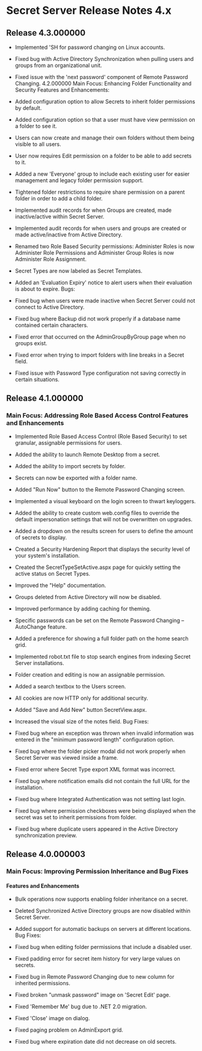 [display]: # (search,content,print)
[priority]: #
[tags]: # (Release Notes)
[title]: # (Secret Server Release Notes 4.x)

# Secret Server Release Notes 4.x

## Release 4.3.000000

- Implemented 'SH for password changing on Linux accounts.

- Fixed bug with Active Directory Synchronization when pulling users and groups from an organizational unit.

- Fixed issue with the 'next password' component of Remote Password Changing. 4.2.000000 Main Focus: Enhancing Folder Functionality and Security Features and Enhancements:

- Added configuration option to allow Secrets to inherit folder permissions by default.

- Added configuration option so that a user must have view permission on a folder to see it.

- Users can now create and manage their own folders without them being visible to all users.

- User now requires Edit permission on a folder to be able to add secrets to it.

- Added a new 'Everyone' group to include each existing user for easier management and legacy folder permission support.

- Tightened folder restrictions to require share permission on a parent folder in order to add a child folder.

- Implemented audit records for when Groups are created, made inactive/active within Secret Server.

- Implemented audit records for when users and groups are created or made active/inactive from Active Directory.

- Renamed two Role Based Security permissions: Administer Roles is now Administer Role Permissions and Administer Group Roles is now Administer Role Assignment.

- Secret Types are now labeled as Secret Templates.

- Added an 'Evaluation Expiry' notice to alert users when their evaluation is about to expire. Bugs:

- Fixed bug when users were made inactive when Secret Server could not connect to Active Directory.

- Fixed bug where Backup did not work properly if a database name contained certain characters.

- Fixed error that occurred on the AdminGroupByGroup page when no groups exist.

- Fixed error when trying to import folders with line breaks in a Secret field.

- Fixed issue with Password Type configuration not saving correctly in certain situations.

## Release 4.1.000000

### Main Focus: Addressing Role Based Access Control Features and Enhancements

- Implemented Role Based Access Control (Role Based Security) to set granular, assignable permissions for users.

- Added the ability to launch Remote Desktop from a secret.

- Added the ability to import secrets by folder.

- Secrets can now be exported with a folder name.

- Added "Run Now" button to the Remote Password Changing screen.

- Implemented a visual keyboard on the login screen to thwart keyloggers.

- Added the ability to create custom web.config files to override the default impersonation settings that will not be overwritten on upgrades.

- Added a dropdown on the results screen for users to define the amount of secrets to display.

- Created a Security Hardening Report that displays the security level of your system's installation.

- Created the SecretTypeSetActive.aspx page for quickly setting the active status on Secret Types.

- Improved the "Help" documentation.

- Groups deleted from Active Directory will now be disabled.

- Improved performance by adding caching for theming.

- Specific passwords can be set on the Remote Password Changing – AutoChange feature.

- Added a preference for showing a full folder path on the home search grid.

- Implemented robot.txt file to stop search engines from indexing Secret Server installations.

- Folder creation and editing is now an assignable permission.

- Added a search textbox to the Users screen.

- All cookies are now HTTP only for additional security.

- Added "Save and Add New" button SecretView.aspx.

- Increased the visual size of the notes field. Bug Fixes:

- Fixed bug where an exception was thrown when invalid information was entered in the "minimum password length" configuration option.

- Fixed bug where the folder picker modal did not work properly when Secret Server was viewed inside a frame.

- Fixed error where Secret Type export XML format was incorrect.

- Fixed bug where notification emails did not contain the full URL for the installation.

- Fixed bug where Integrated Authentication was not setting last login.

- Fixed bug where permission checkboxes were being displayed when the secret was set to inherit permissions from folder.

- Fixed bug where duplicate users appeared in the Active Directory synchronization preview.

## Release 4.0.000003

### Main Focus: Improving Permission Inheritance and Bug Fixes

#### Features and Enhancements

- Bulk operations now supports enabling folder inheritance on a secret.

- Deleted Synchronized Active Directory groups are now disabled within Secret Server.

- Added support for automatic backups on servers at different locations. Bug Fixes:

- Fixed bug when editing folder permissions that include a disabled user.

- Fixed padding error for secret item history for very large values on secrets.

- Fixed bug in Remote Password Changing due to new column for inherited permissions.

- Fixed broken "unmask password" image on 'Secret Edit' page.

- Fixed 'Remember Me' bug due to .NET 2.0 migration.

- Fixed 'Close' image on dialog.

- Fixed paging problem on AdminExport grid.

- Fixed bug where expiration date did not decrease on old secrets.
